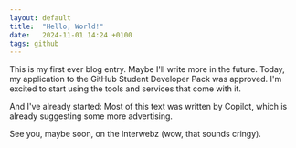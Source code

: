 ```yaml
---
layout: default
title:  "Hello, World!"
date:   2024-11-01 14:24 +0100
tags: github
---
```

This is my first ever blog entry. Maybe I'll write more in the future. Today, my application to the GitHub Student Developer Pack was approved. I'm excited to start using the tools and services that come with it.

And I've already started: Most of this text was written by Copilot, which is already suggesting some more advertising.

See you, maybe soon, on the Interwebz (wow, that sounds cringy).
